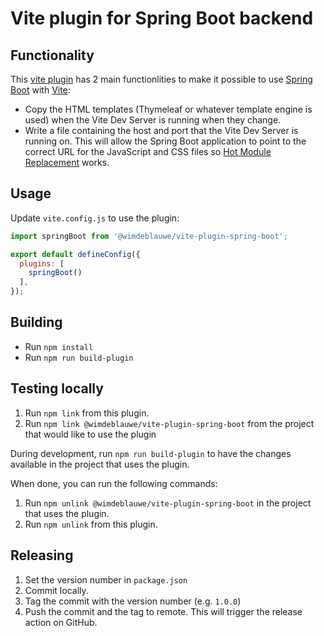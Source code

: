 # Vite plugin for Spring Boot backend

## Functionality

This [vite plugin](https://vitejs.dev/guide/api-plugin) has 2 main functionlities to make it possible to use [Spring Boot](https://spring.io/projects/spring-boot) with [Vite](https://vitejs.dev/):

* Copy the HTML templates (Thymeleaf or whatever template engine is used) when the Vite Dev Server is running when they change.
* Write a file containing the host and port that the Vite Dev Server is running on. This will allow the Spring Boot application to point to the correct URL for the JavaScript and CSS files so [Hot Module Replacement](https://vitejs.dev/guide/features.html#hot-module-replacement) works.

## Usage

Update `vite.config.js` to use the plugin:

```js
import springBoot from '@wimdeblauwe/vite-plugin-spring-boot';

export default defineConfig({
  plugins: [
    springBoot()
  ],
});
```

## Building

* Run `npm install`
* Run `npm run build-plugin`

## Testing locally

1. Run `npm link` from this plugin.
2. Run `npm link @wimdeblauwe/vite-plugin-spring-boot` from the project that would like to use the plugin

During development, run `npm run build-plugin` to have the changes available in the project that uses the plugin.

When done, you can run the following commands:

1. Run `npm unlink @wimdeblauwe/vite-plugin-spring-boot` in the project that uses the plugin.
2. Run `npm unlink` from this plugin.

## Releasing

1. Set the version number in `package.json`
2. Commit locally.
3. Tag the commit with the version number (e.g. `1.0.0`)
4. Push the commit and the tag to remote. This will trigger the release action on GitHub.